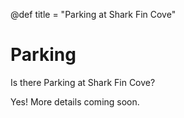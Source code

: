 @def title = "Parking at Shark Fin Cove"

# Parking

Is there Parking at Shark Fin Cove?

Yes! More details coming soon.
